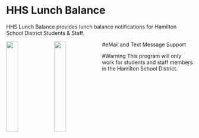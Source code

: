 # HHS Lunch Balance 
HHS Lunch Balance provides lunch balance notifications for Hamilton School District Students &amp; Staff.

#eMail and Text Message Support
<img src="http://i.imgur.com/iTizjhY.jpg" align="left" height="25%" width="25%" ></a>
<img src="http://i.imgur.com/hIQKPdI.png" align="left" height="25%" width="25%" ></a>

#Warning
This program will only work for students and staff members in the Hamilton School District.


